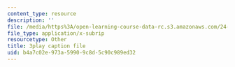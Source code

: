 ```yaml
---
content_type: resource
description: ''
file: /media/https%3A/open-learning-course-data-rc.s3.amazonaws.com/24-908-creole-language-and-caribbean-identities-spring-2017/b4a7c02e973a59909c8d5c90c989ed32_8fAGSwTwzxI.vtt
file_type: application/x-subrip
resourcetype: Other
title: 3play caption file
uid: b4a7c02e-973a-5990-9c8d-5c90c989ed32
---
```

